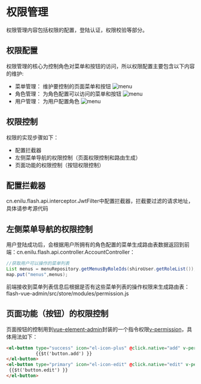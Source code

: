 # 权限管理
权限管理内容包括权限的配置，登陆认证，权限校验等部分。

## 权限配置
权限管理的核心为控制角色对菜单和按钮的访问，所以权限配置主要包含以下内容的维护:

- 菜单管理： 维护要控制的页面菜单和按钮
![menu](./img/menu_vue.jpg)
- 角色管理： 为角色配置可以访问的菜单和按钮
![menu](./img/role_vue.jpg)
- 用户管理： 为用户配置角色
![menu](./img/user_role_vue.jpg)

## 权限控制
权限的实现步骤如下：
- 配置拦截器
- 左侧菜单导航的权限控制（页面权限控制和路由生成）
- 页面功能的权限控制（按钮权限控制）

 ## 配置拦截器

cn.enilu.flash.api.interceptor.JwtFilter中配置拦截器，拦截要过滤的请求地址，具体请参考源代码


## 左侧菜单导航的权限控制
用户登陆成功后，会根据用户所拥有的角色配置的菜单生成路由表数据返回到前端：cn.enilu.flash.api.controller.AccountController：
```java
//获取用户可以操作的菜单列表
List menus = menuRepository.getMenusByRoleIds(shiroUser.getRoleList());
map.put("menus",menus);
```
前端接收到菜单列表信息后根据是否有这些菜单列表的操作权限来生成路由表：flash-vue-admin/src/store/modules/permission.js



## 页面功能（按钮）的权限控制

页面按钮的控制用到[vue-element-admin](https://github.com/PanJiaChen/vue-element-admin)封装的一个指令权限[v-permission](https://github.com/PanJiaChen/vue-element-admin/tree/master/src/directive/permission)，具体用法如下：
```html
<el-button type="success" icon="el-icon-plus" @click.native="add" v-permission="['/mgr/add']">
           {{$t('button.add') }}
</el-button>
<el-button type="primary" icon="el-icon-edit" @click.native="edit" v-permission="['/mgr/edit']">
 {{$t('button.edit') }}
</el-button> 
```  
